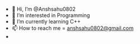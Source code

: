 - 👋 Hi, I’m @Anshsahu0802
- 👀 I’m interested in Programming
- 🌱 I’m currently learning C++
- 📫 How to reach me = anshsahu0802@gmail.com
- 

<!---
Anshsahu0802/Anshsahu0802 is a ✨ special ✨ repository because its `README.md` (this file) appears on your GitHub profile.
You can click the Preview link to take a look at your changes.
--->
